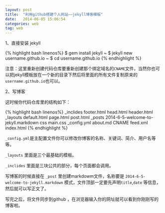 ```yaml
---
layout: post
title:  "利用github搭建个人网站——jekyll博客模板"
date:   2014-06-05 15:06:54
categories: web
tag: web
---
```


1、直接安装 jekyll

{% highlight bash linenos%}
$ gem install jekyll
~ $ jekyll new username.github.io
~ $ cd username.github.io
{% endhighlight %}

注意：这里重新创建代码仓库要重新创建那个绑定域名的`CNAME`文件，当然你也可以把jekyll模板放在一个新的目录下然后将里面的所有文件复制原来的 `username.github.io`也可以。

2、写博客

这时候你代码仓库里的结构如下：

{% highlight bash linenos%}
_inclides
	footer.html
	head.html
	header.html
_layouts
	default.html
	page.html
	post.html
_posts
	2014-6-5-welcome-to-jekyll.markdown
css
	main.css
_config.yml
about.md
CNAME
feed.xml
index.html
{% endhighlight %}

`_config.yml`是主配置文件你可以修改你博客的名称、关键词、简介、用户名等等。

`_layouts` 里面是三个最基础的模板。

`_inclides` 里面是三块公共的部分，每个页面都会调用。

写博客的时候直接在 `_post` 里创建markdowm文件，名称要是 `2014-6-5-welcome-to-jekyll.markdown` 模式，文件顶部一定要先声明`title`,`date` 等信息，然后就可以写正文了。

写完之后，将文件同步到github ，在浏览器输入你的网址就可以看到你刚刚写的博客啦。








